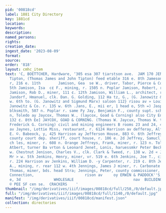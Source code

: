 ```yaml
---
pid: '00818cd'
label: 1881 City Directory
key: 1881cd
location: 
keywords: 
description: 
named_persons: 
rights: 
creation_date: 
ingest_date: '2023-08-09'
format: 
source: 
order: '818'
layout: cmhc_item
text: 'C, BOETTCHER, Hardware, ‘305 esa 307 tiarstson ave.  JAM 170 JEN  i James &
  Tipton, (Thomas James and John Tipton) feed etable 316 e. 8th Jameson, David M.,
  r, 216 e. 11th        Jamison, Gea  se W., driver, Tabor, Pierce & Co.) r. 116 0.
  5th Jamison, Isa  c¢ F., mining, r. 1505 n. Poplar Jamison, Robert, r. 402 w. 6th
  Jamison, Rob D., miner, 111 ¢. 12th Jamison, William L., architect, r. 706 n. Sprnee
  Jandorf, Hmanuel, clk. Dan. G. Golding, 112 Ha tz, G., (G. Janowitz & Co.) r. 135
  w. 6th to. (G. Janowitz and Sigmund Marx) saloon 112} risou av » Louis, with G.
  Janowitz & Co. r. 135 w. 6th .Jans, E., mii er, 1 head o, 5th =) Jasperson, Neils,
  blksmith, 507 n. Poplar r. same Fy Jay, Benjamin F., county supt. schools ry. 118
  n, Toledo ay Jaycox, Thomas W., (laycox, Goad & Corning) also City En- gineer, r.
  132 ¢. 8th Ee] JAYCOX, GOAD & CORNING. (Thomas W. Jaycux, Thomas W. tS Goad und
  Frederick G. Corning) civil and mining engineers B rooms 23 and 24, 416 Harrison
  av Jaynes, Lottie Miss, restaurant, r. 6124 Harrison av defferay, Alfred B., elk.
  E. ©. Babeock, y, 425 Harrison ay Jefferson House, 883 ©. 6th Jeffrey, Frank R.,
  county court dep. sheriff, court house, r. 106 e. 2d Jeffrey, Samucl, miner, Jeffreys,
  ch les, miner, r. 608 n. Orange Jeffreys, Frank, miner, r. 123 n. Toledo av Jell,
  Atbert, turner Ba vrton & Leonard Jenet, Lonis, haruessmkr Peter Becker, r. 209}
  w. Chestnut Jenison, Charles V., clk. Clark & Tweed, r. 138 w. 2d « Jenkins, Blizabeth
  Mr > w. 5th Jenkins, Henry, miner, vr. 519 e. 6th Jenkins, Joe T., city editor Democrat,
  r. 224 Harrison av Jenkins, William D. -y Carpenter, r. 219 ¢. 8th Jenks, George
  A., mining, r. rear 112 w. 4th Jennings, James J miner, r. Carbonate Till Jennings,
  Thomas, miner, bds. head Stra; Jennings, Peter, county commissioner, r, 303 Har             ‘Telephone
  Connection,                       rison av     oy ERWIN & PADDOCK''S,                   400
  e, 3d               WHOLESALE                           nav  BUILDING PAPER, *°°V22"
  © PEE SF cen se.  CRACKERS    '
thumbnail: "/img/derivatives/iiif/images/00818cd/full/250,/0/default.jpg"
full: "/img/derivatives/iiif/images/00818cd/full/1140,/0/default.jpg"
manifest: "/img/derivatives/iiif/00818cd/manifest.json"
collection: directories
---
```


